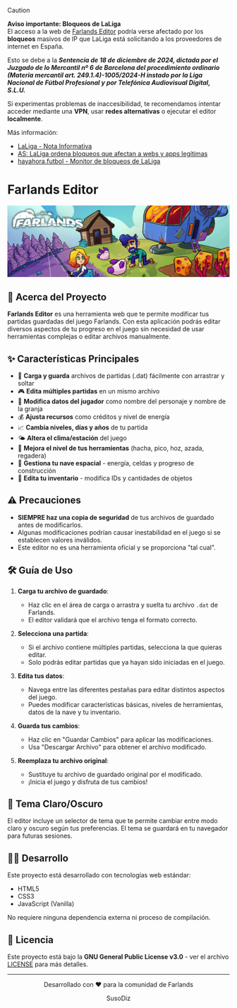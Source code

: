 > [!CAUTION]
> **Aviso importante: Bloqueos de LaLiga**  
> El acceso a la web de [Farlands Editor](https://farlands-editor.susodiz.com) podría verse afectado por los **bloqueos** masivos de IP que LaLiga está solicitando a los proveedores de internet en España.  
> 
> Esto se debe a la **_Sentencia de 18 de diciembre de 2024, dictada por el Juzgado de lo Mercantil nº 6 de Barcelona del procedimiento ordinario (Materia mercantil art. 249.1.4)-1005/2024-H instado por la Liga Nacional de Fútbol Profesional y por Telefónica Audiovisual Digital, S.L.U._**
> 
> Si experimentas problemas de inaccesibilidad, te recomendamos intentar acceder mediante una **VPN**, usar **redes alternativas** o ejecutar el editor **localmente**.  
>
> Más información:  
> - [LaLiga - Nota Informativa](https://www.laliga.com/noticias/nota-informativa-en-relacion-con-el-bloqueo-de-ips-durante-las-ultimas-jornadas-de-laliga-ea-sports-vinculadas-a-las-practicas-ilegales-de-cloudflare)
> - [AS: LaLiga ordena bloqueos que afectan a webs y apps legítimas](https://as.com/meristation/betech/ni-steam-ni-x-twitter-laliga-ordena-bloqueos-que-afectan-aleatoriamente-a-webs-y-aplicaciones-n/)
> - [hayahora.futbol - Monitor de bloqueos de LaLiga](https://hayahora.futbol)

# Farlands Editor

![Logo de Farlands Editor](./assets/readme/farlands-banner.jpg)

## 🚀 Acerca del Proyecto

**Farlands Editor** es una herramienta web que te permite modificar tus partidas guardadas del juego Farlands. Con esta aplicación podrás editar diversos aspectos de tu progreso en el juego sin necesidad de usar herramientas complejas o editar archivos manualmente.

## ✨ Características Principales

- 💾 **Carga y guarda** archivos de partidas (.dat) fácilmente con arrastrar y soltar
- 🎮 **Edita múltiples partidas** en un mismo archivo
- 👤 **Modifica datos del jugador** como nombre del personaje y nombre de la granja
- 💰 **Ajusta recursos** como créditos y nivel de energía
- 📈 **Cambia niveles, días y años** de tu partida
- 🌤️ **Altera el clima/estación** del juego
- 🔨 **Mejora el nivel de tus herramientas** (hacha, pico, hoz, azada, regadera)
- 🚀 **Gestiona tu nave espacial** - energía, celdas y progreso de construcción
- 🎒 **Edita tu inventario** - modifica IDs y cantidades de objetos

## ⚠️ Precauciones

- **SIEMPRE haz una copia de seguridad** de tus archivos de guardado antes de modificarlos.
- Algunas modificaciones podrían causar inestabilidad en el juego si se establecen valores inválidos.
- Este editor no es una herramienta oficial y se proporciona "tal cual".

## 🛠️ Guía de Uso

1. **Carga tu archivo de guardado**:
   - Haz clic en el área de carga o arrastra y suelta tu archivo `.dat` de Farlands.
   - El editor validará que el archivo tenga el formato correcto.

2. **Selecciona una partida**:
   - Si el archivo contiene múltiples partidas, selecciona la que quieras editar.
   - Solo podrás editar partidas que ya hayan sido iniciadas en el juego.

3. **Edita tus datos**:
   - Navega entre las diferentes pestañas para editar distintos aspectos del juego.
   - Puedes modificar características básicas, niveles de herramientas, datos de la nave y tu inventario.

4. **Guarda tus cambios**:
   - Haz clic en "Guardar Cambios" para aplicar las modificaciones.
   - Usa "Descargar Archivo" para obtener el archivo modificado.

5. **Reemplaza tu archivo original**:
   - Sustituye tu archivo de guardado original por el modificado.
   - ¡Inicia el juego y disfruta de tus cambios!

## 🔄 Tema Claro/Oscuro

El editor incluye un selector de tema que te permite cambiar entre modo claro y oscuro según tus preferencias. El tema se guardará en tu navegador para futuras sesiones.

## 🧑‍💻 Desarrollo

Este proyecto está desarrollado con tecnologías web estándar:
- HTML5
- CSS3
- JavaScript (Vanilla)

No requiere ninguna dependencia externa ni proceso de compilación.

## 📝 Licencia

Este proyecto está bajo la **GNU General Public License v3.0** - ver el archivo [LICENSE](LICENSE) para más detalles.

---

<div align="center">
  <p>Desarrollado con ❤️ para la comunidad de Farlands</p>
  <p>SusoDiz</p>
</div>
